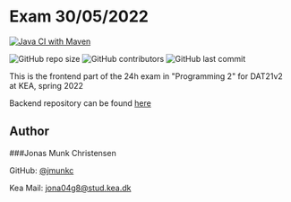 # Exam 30/05/2022
[![Java CI with Maven](https://github.com/jmunkc/Exam_30-05-22_frontend/actions/workflows/node.js.yml/badge.svg)](https://github.com/jmunkc/Exam_30-05-22_backend/actions/workflows/node.js.yml)

![GitHub repo size](https://img.shields.io/github/repo-size/jmunkc/Exam_30-05-22_frontend)
![GitHub contributors](https://img.shields.io/github/contributors/jmunkc/Exam_30-05-22_frontend)
![GitHub last commit](https://img.shields.io/github/last-commit/jmunkc/Exam_30-05-22_frontend)

This is the frontend part of the 24h exam in "Programming 2" for DAT21v2 at KEA, spring 2022

Backend repository can be found [here](https://github.com/jmunkc/Exam_30-05-22_backend.git)

## Author
###Jonas Munk Christensen 

GitHub: [@jmunkc](https://github.com/jmunkc)

Kea Mail: [jona04g8@stud.kea.dk](jona04g8@stud.kea.dk)

